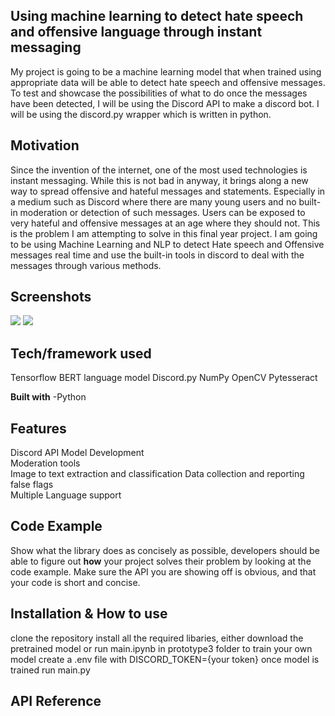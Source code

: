 ## Using machine learning to detect hate speech and offensive language through instant messaging
My project is going to be a machine learning model that when trained using appropriate data will be able to detect hate speech and offensive messages. To test and showcase the possibilities of what to do once the messages have been detected, I will be using the Discord API to make a discord bot. I will be using the discord.py wrapper which is written in python.

## Motivation
Since the invention of the internet, one of the most used technologies is instant messaging. While this is not bad in anyway, it brings along a new way to spread offensive and hateful messages and statements. Especially in a medium such as Discord where there are many young users and no built-in moderation or detection of such messages. Users can be exposed to very hateful and offensive messages at an age where they should not. This is the problem I am attempting to solve in this final year project. I am going to be using Machine Learning and NLP to detect Hate speech and Offensive messages real time and use the built-in tools in discord to deal with the messages through various methods. 

## Screenshots
![](https://media.discordapp.net/attachments/521374756864524289/961891264935100416/unknown.png)
![](https://media.discordapp.net/attachments/521374756864524289/961891264935100416/unknown.png)

## Tech/framework used
Tensorflow
BERT language model
Discord.py
NumPy
OpenCV
Pytesseract


<b>Built with</b>
-Python

## Features
Discord API	
Model Development	
Moderation tools	
Image to text extraction and classification	
Data collection and reporting false flags	
Multiple Language support


## Code Example
Show what the library does as concisely as possible, developers should be able to figure out **how** your project solves their problem by looking at the code example. Make sure the API you are showing off is obvious, and that your code is short and concise.

## Installation & How to use
clone the repository
install all the required libaries, either download the pretrained model or run main.ipynb in prototype3 folder to train your own model
create a .env file with DISCORD_TOKEN={your token}
once model is trained run main.py

## API Reference




